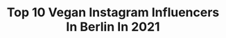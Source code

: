 ---
title: Top 10 Vegan Instagram Influencers In Berlin In 2021
description: >-
  Find top vegan Instagram influencers in Berlin in 2021. Most popular hashtags: #veganberlin #vegandeutschland #vegan #plantbased.
platform: Instagram
hits: 199
text_top: See the top-rated Instagram profiles on inBeat.
text_bottom: Our database holds 199 Instagram influencers like this in Berlin, Germany for you to contact.
profiles:
  - username: "foodreich"
    fullname: >-
      Joana | Healthy Vegan Food
    bio: >-
      📍Berlin 𝗩𝗲𝗴𝗮𝗻𝗲𝗿 𝗥𝗲𝘇𝗲𝗽𝘁𝗲 𝗕𝗹𝗼𝗴 • Vegan, glutenfrei & gesund • Foodstyling & Fotografie • Rezepte auf meinem Blog👇
    location: "Germany"
    followers: 7169
    engagement: 580
    commentsToLikes: 0.155176
    id: ck13b3t3ntj6y0i19c15x9iqh
    verified: false
    hashtags: "#gesund, #rezeptvegan, #foodblogger, #glutenfrei"
  - username: "ohsweetcoco"
    fullname: >-
      Coco aus Berlin🍬
    bio: >-
      𝗚𝗲𝘀𝘂𝗻𝗱 𝗹𝗲𝗯𝗲𝗻 & 𝗻𝗮𝘀𝗰𝗵𝗲𝗻? 𝗜𝗰𝗵 𝘇𝗲𝗶𝗴 𝗱𝗶𝗿 𝘄𝗶𝗲!🍫 Ganzheitlich•gesund•vegan•undogmatisch Darmgesundheit•Detox•Superfoods Ernährungsberaterin🌱𝗕𝘂𝗰𝗵 𝗶𝗺 𝗣𝗿𝗼𝘇𝗲𝘀𝘀📕
    location: "Germany"
    followers: 14832
    engagement: 437
    commentsToLikes: 0.162359
    id: ck13b3u59tjby0i193gl2mggm
    verified: false
    hashtags: "#gesundheit, #intuitivessen, #schokolade, #veganberlin"
  - username: "julius_friedrich97"
    fullname: >-
      Julius Friedrich
    bio: >-
      • Pflanzenfresser 🦕🌱 • bewusstes Leben 🌍 • das Leben genießen und lachen 😁 • Ziel: Tierarzt werden! 🐶💉 • 23 Jahre • Berlin/Halle
    location: "Germany"
    followers: 7435
    engagement: 929
    commentsToLikes: 0.076932
    id: ckap6jigsg3xa0i78knh1g4me
    verified: false
    hashtags: "#vegansweets, #nachhaltigerleben, #herbst, #herbstzeit"
  - username: "theveganloversclub"
    fullname: >-
      𝙿𝚊𝚝𝚛𝚒𝚌𝚒𝚊  Ⓥ
    bio: >-
      • 𝚅𝚎𝚐𝚊𝚗 𝙵𝚘𝚘𝚍, 𝙿𝚕𝚊𝚗𝚝𝚜, 𝙲𝚊𝚝𝚜, 𝚍𝚒𝚎𝚜 𝚍𝚊𝚜 • 𝚁𝚎𝚣𝚎𝚙𝚝𝚎 I 𝙵𝚘𝚘𝚍 𝙵𝚘𝚝𝚘𝚐𝚛𝚊𝚏𝚒𝚎 • 𝙱𝚎𝚛𝚕𝚒𝚗 𝚋𝚊𝚜𝚎𝚍 • 🤹🏻@patricia_hoos • #einewocheeineliebe ☟︎𝚎𝙱𝚘𝚘𝚔 ☟︎𝚁𝚎𝚣𝚎𝚙𝚝𝚎 ☟︎𝙱𝚕𝚘𝚐
    location: "Germany"
    followers: 7418
    engagement: 501
    commentsToLikes: 0.098075
    id: ckaovho1z4lb00i785qxtaajo
    verified: false
    hashtags: "#solebich, #prenzlauerberg, #iic, #kleinerfeinerfeed"
  - username: "goodfood.sports.happyfamily"
    fullname: >-
      Healthy Bites Antje Behrendt
    bio: >-
      Food as medicine - Gut health Plantbased foodie based in Berlin Pharmacist & Nutritionist Mum of 3
    location: "Germany"
    followers: 31312
    engagement: 148
    commentsToLikes: 0.184767
    id: ck14gkqcr5p4j0i19msw5dr67
    verified: false
    hashtags: "#gesundleben, #plantbasednutrition, #thrivemags, #vegangermany"
  - username: "yolcsita_eats"
    fullname: >-
      Yoli | Vegan | FoodPhotography
    bio: >-
      💛 Mindfulness & Sustainability ✨ Fair Fashion 🧘🏼‍♀️ Certified Yoga Teacher 🌏 Berlin
    location: "Germany"
    followers: 35551
    engagement: 256
    commentsToLikes: 0.119558
    id: ck0vwpj40uy880i196z1j0qw8
    verified: false
    hashtags: "#veganberlin, #foodography, #plantbased, #nachhaltigkeit"
  - username: "zuckerjagdwurst"
    fullname: >-
      Isa&Julia | Vegan Comfort Food
    bio: >-
      ✌🏼hej, we are Zucker&Jagdwurst from Berlin 🍕 we cook #vegan comfort food 🦔 podcast on Spotify, iTunes & Co. 💌 hello@zuckerjagdwurst.com
    location: "Germany"
    followers: 84928
    engagement: 341
    commentsToLikes: 0.014445
    id: ck0tvu4ctcspo0i194vamxnnh
    verified: false
    hashtags: "#feedfeedvegan, #letscookvegan, #foodblogger, #vegandeutschland"
  - username: "culinarydots"
    fullname: >-
      CulinaryDots
    bio: >-
      Juliana 🌸 Cake Artist UNIQUE RAW AND VEGAN CAKES 💖 INVENTOR of CASHEWBUTTERCREAM🌱& FLOWERS 🌸 Rohkosttorten /Berlin
    location: "Germany"
    followers: 173534
    engagement: 220
    commentsToLikes: 0.023697
    id: ck0tvu4flcsqx0i19840z0lhf
    verified: false
    hashtags: "#cakeartist, #cupcakedecoration, #bouquetcake, #veganfoodvideos"
  - username: "superfoodsberlin"
    fullname: >-
      SUPERFOODS & ORGANIC LIQUIDS
    bio: >-
      BOWLS / JUICES / SMOOTHIES / 🍓🍋🍊VISIT US @ Weinbergsweg 23 (MITTE), Friedrichstraße 63 (MITTE) & Schlüterstraße 37 (KUDAMM) 🍭🥥DELIVERY 📞+4917670916321
    location: "Germany"
    followers: 20931
    engagement: 276
    commentsToLikes: 0.027092
    id: ck600odqidym80i14pfka90px
    verified: false
    hashtags: "#healthylifestyle, #whatveganseat, #superfoodsberlin, #superfoods"
  - username: "len.alini"
    fullname: >-
      Lena✨Vegan food | Lifestyle
    bio: >-
      𝙱𝚎𝚛𝚕𝚒𝚗 • “𝚌𝚕𝚎𝚊𝚗” 𝚛𝚎𝚌𝚒𝚙𝚎𝚜 Soon -> 𝚑𝚘𝚕𝚒𝚜𝚝𝚒𝚌 𝚗𝚞𝚝𝚛𝚒𝚝𝚒𝚘𝚗𝚒𝚜𝚝🌿 Podcast🎙𝚃𝙷𝙾𝚄𝙶𝙷𝚃𝚂 𝚃𝙾 𝙶𝙾 Sport lover🏃🏽‍♀️🧘🏽‍♀️🏊🏼‍♀️
    location: "Germany"
    followers: 18214
    engagement: 368
    commentsToLikes: 0.121492
    id: ckaotc2dtv9ax0i78rw7a6ee5
    verified: false
    hashtags: "#foodie, #nutritionfacts, #gesundleben, #vegan"
---